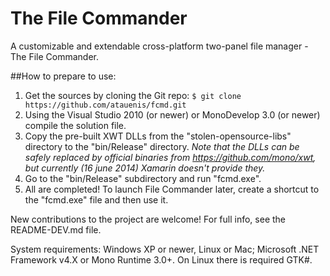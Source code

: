 The File Commander
====

A customizable and extendable cross-platform two-panel file manager - The File Commander.

##How to prepare to use:

1. Get the sources by cloning the Git repo: `$ git clone https://github.com/atauenis/fcmd.git`
2. Using the Visual Studio 2010 (or newer) or MonoDevelop 3.0 (or newer) compile the solution file.
3. Copy the pre-built XWT DLLs from the "stolen-opensource-libs" directory to the "bin/Release" directory.
   *Note that the DLLs can be safely replaced by official binaries from https://github.com/mono/xwt, but currently (16 june 2014) Xamarin doesn't provide they.*
4. Go to the "bin/Release" subdirectory and run "fcmd.exe".
5. All are completed! To launch File Commander later, create a shortcut to the "fcmd.exe" file and then use it.

New contributions to the project are welcome! For full info, see the README-DEV.md file.

System requirements: Windows XP or newer, Linux or Mac; Microsoft .NET Framework v4.X or Mono Runtime 3.0+. On Linux there is required GTK#.
